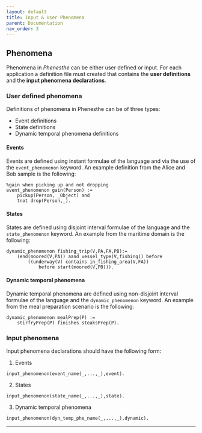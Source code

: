 ```yaml
---
layout: default
title: Input & User Phenomena
parent: Documentation
nav_order: 3
---
```

## Phenomena

Phenomena in _Phenesthe_ can be either user defined or input. For each application a definition file must created that contains the **user definitions** and the **input phenomena declarations**.

  
### User defined phenomena
Definitions of phenomena in Phenesthe can be of three types:
* Event definitions
* State definitions
* Dynamic temporal phenomena  definitions


#### Events
Events  are defined using instant formulae of the language and via the use of the `event_phenomenon` keyword. An example definition from the Alice and Bob sample is the following:
```
%gain when picking up and not dropping
event_phenomenon gain(Person) :=
    pickup(Person, _Object) and
    tnot drop(Person,_).
```

#### States
States are defined using disjoint interval formulae of the language and the `state_phenomenon` keyword. An example from the maritime domain is the following:
```
dynamic_phenomenon fishing_trip(V,PA,FA,PB):=
    (end(moored(V,PA)) aand vessel_type(V,fishing)) before
        ((underway(V) contains in_fishing_area(V,FA))
            before start(moored(V,PB))).
```
#### Dynamic temporal phenomena
Dynamic temporal phenomena are defined using non-disjoint interval formulae of the language and the `dynamic_phenomenon` keyword. An example from the meal preparation scenario is the following:
```
dynamic_phenomenon mealPrep(P) := 
	stirfryPrep(P) finishes steaksPrep(P).
```


### Input phenomena
Input phenomena declarations should have the following form:
1. Events
```
input_phenomenon(event_name(_,...,_),event).
```
2. States
```
input_phenomenon(state_name(_,...,_),state).
```
3. Dynamic temporal phenomena
```
input_phenomenon(dyn_temp_phe_name(_,...,_),dynamic).
```

---
